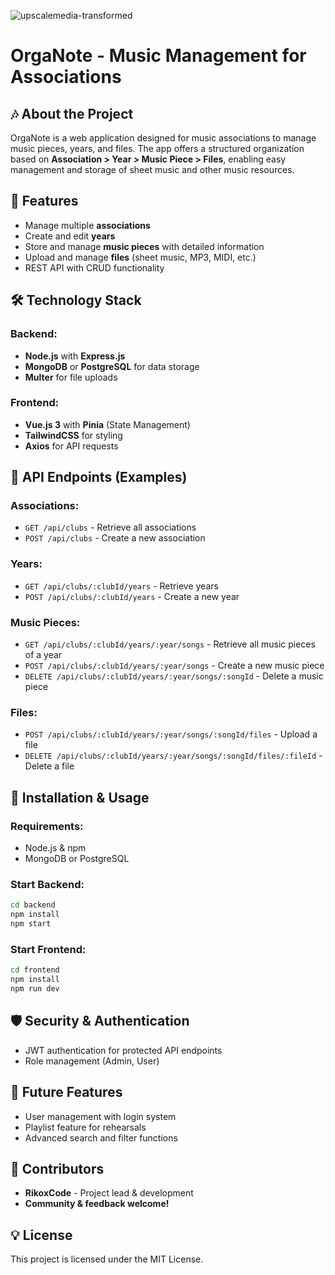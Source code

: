 ![upscalemedia-transformed](https://github.com/user-attachments/assets/9a1aafb0-aae6-4089-b620-29ad8859c5d4)

# OrgaNote - Music Management for Associations

## 🎶 About the Project

OrgaNote is a web application designed for music associations to manage music pieces, years, and files. The app offers a structured organization based on **Association > Year > Music Piece > Files**, enabling easy management and storage of sheet music and other music resources.

## 💪 Features

- Manage multiple **associations**
- Create and edit **years**
- Store and manage **music pieces** with detailed information
- Upload and manage **files** (sheet music, MP3, MIDI, etc.)
- REST API with CRUD functionality

## 🛠 Technology Stack

### Backend:

- **Node.js** with **Express.js**
- **MongoDB** or **PostgreSQL** for data storage
- **Multer** for file uploads

### Frontend:

- **Vue.js 3** with **Pinia** (State Management)
- **TailwindCSS** for styling
- **Axios** for API requests

## 📝 API Endpoints (Examples)

### Associations:

- `GET /api/clubs` - Retrieve all associations
- `POST /api/clubs` - Create a new association

### Years:

- `GET /api/clubs/:clubId/years` - Retrieve years
- `POST /api/clubs/:clubId/years` - Create a new year

### Music Pieces:

- `GET /api/clubs/:clubId/years/:year/songs` - Retrieve all music pieces of a year
- `POST /api/clubs/:clubId/years/:year/songs` - Create a new music piece
- `DELETE /api/clubs/:clubId/years/:year/songs/:songId` - Delete a music piece

### Files:

- `POST /api/clubs/:clubId/years/:year/songs/:songId/files` - Upload a file
- `DELETE /api/clubs/:clubId/years/:year/songs/:songId/files/:fileId` - Delete a file

## 🔧 Installation & Usage

### Requirements:

- Node.js & npm
- MongoDB or PostgreSQL

### Start Backend:

```bash
cd backend
npm install
npm start
```

### Start Frontend:

```bash
cd frontend
npm install
npm run dev
```

## 🛡 Security & Authentication

- JWT authentication for protected API endpoints
- Role management (Admin, User)

## 📅 Future Features

- User management with login system
- Playlist feature for rehearsals
- Advanced search and filter functions

## 👤 Contributors

- **RikoxCode** - Project lead & development
- **Community & feedback welcome!**

## 💡 License

This project is licensed under the MIT License.
